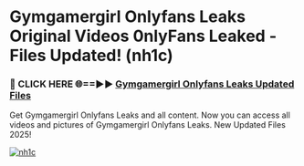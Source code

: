 # Gymgamergirl Onlyfans Leaks Original Videos 0nlyFans Leaked - Files Updated! (nh1c)

<h3>🔴 CLICK HERE 🌐==►► <a href="https://best4dudes.click/HH4t6V" rel="nofollow">Gymgamergirl Onlyfans Leaks Updated Files</a></h3>

Get Gymgamergirl Onlyfans Leaks and all content. Now you can access all videos and pictures of Gymgamergirl Onlyfans Leaks. New Updated Files 2025!

[![nh1c](https://github.com/user-attachments/assets/8c521d6e-e6e3-4a75-9320-d58ab9d79d5b)](https://best4dudes.click/HH4t6V)
